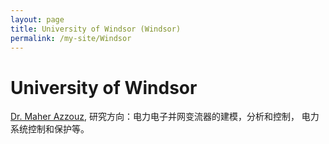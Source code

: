 ```yaml
---
layout: page
title: University of Windsor (Windsor)
permalink: /my-site/Windsor
---
```

# University of Windsor

[Dr. Maher Azzouz](https://www.uwindsor.ca/engineering/electrical/335/dr-maher-abdelkhalek), 研究方向：电力电子并网变流器的建模，分析和控制， 电力系统控制和保护等。
